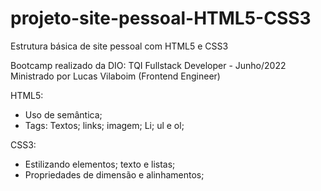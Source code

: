 # projeto-site-pessoal-HTML5-CSS3
Estrutura básica de site pessoal com HTML5 e CSS3

Bootcamp realizado da DIO: TQI Fullstack Developer - Junho/2022
Ministrado por Lucas Vilaboim (Frontend Engineer)


HTML5:
- Uso de semântica;
- Tags: Textos; links; imagem; Li; ul e ol;

CSS3:
- Estilizando elementos; texto e listas;
- Propriedades de dimensão e alinhamentos;
